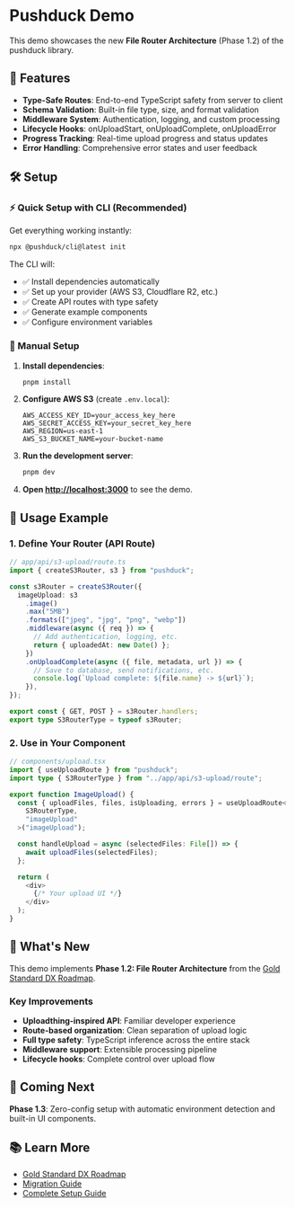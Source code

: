 # Pushduck Demo

This demo showcases the new **File Router Architecture** (Phase 1.2) of the pushduck library.

## 🚀 Features

- **Type-Safe Routes**: End-to-end TypeScript safety from server to client
- **Schema Validation**: Built-in file type, size, and format validation  
- **Middleware System**: Authentication, logging, and custom processing
- **Lifecycle Hooks**: onUploadStart, onUploadComplete, onUploadError
- **Progress Tracking**: Real-time upload progress and status updates
- **Error Handling**: Comprehensive error states and user feedback

## 🛠️ Setup

### ⚡ Quick Setup with CLI (Recommended)

Get everything working instantly:

```bash
npx @pushduck/cli@latest init
```

The CLI will:

- ✅ Install dependencies automatically
- ✅ Set up your provider (AWS S3, Cloudflare R2, etc.)  
- ✅ Create API routes with type safety
- ✅ Generate example components
- ✅ Configure environment variables

### 🔧 Manual Setup

1. **Install dependencies**:

   ```bash
   pnpm install
   ```

2. **Configure AWS S3** (create `.env.local`):

   ```dotenv
   AWS_ACCESS_KEY_ID=your_access_key_here
   AWS_SECRET_ACCESS_KEY=your_secret_key_here
   AWS_REGION=us-east-1
   AWS_S3_BUCKET_NAME=your-bucket-name
   ```

3. **Run the development server**:

   ```bash
   pnpm dev
   ```

4. **Open [http://localhost:3000](http://localhost:3000)** to see the demo.

## 📝 Usage Example

### 1. Define Your Router (API Route)

```typescript
// app/api/s3-upload/route.ts
import { createS3Router, s3 } from "pushduck";

const s3Router = createS3Router({
  imageUpload: s3
    .image()
    .max("5MB")
    .formats(["jpeg", "jpg", "png", "webp"])
    .middleware(async ({ req }) => {
      // Add authentication, logging, etc.
      return { uploadedAt: new Date() };
    })
    .onUploadComplete(async ({ file, metadata, url }) => {
      // Save to database, send notifications, etc.
      console.log(`Upload complete: ${file.name} -> ${url}`);
    }),
});

export const { GET, POST } = s3Router.handlers;
export type S3RouterType = typeof s3Router;
```

### 2. Use in Your Component

```typescript
// components/upload.tsx
import { useUploadRoute } from "pushduck";
import type { S3RouterType } from "../app/api/s3-upload/route";

export function ImageUpload() {
  const { uploadFiles, files, isUploading, errors } = useUploadRoute<
    S3RouterType,
    "imageUpload"
  >("imageUpload");

  const handleUpload = async (selectedFiles: File[]) => {
    await uploadFiles(selectedFiles);
  };

  return (
    <div>
      {/* Your upload UI */}
    </div>
  );
}
```

## 🎯 What's New

This demo implements **Phase 1.2: File Router Architecture** from the [Gold Standard DX Roadmap](../../packages/pushduck/GOLD_STANDARD_DX_ROADMAP.md).

### Key Improvements

- **Uploadthing-inspired API**: Familiar developer experience
- **Route-based organization**: Clean separation of upload logic
- **Full type safety**: TypeScript inference across the entire stack
- **Middleware support**: Extensible processing pipeline
- **Lifecycle hooks**: Complete control over upload flow

## 🔮 Coming Next

**Phase 1.3**: Zero-config setup with automatic environment detection and built-in UI components.

## 📚 Learn More

- [Gold Standard DX Roadmap](../../packages/pushduck/GOLD_STANDARD_DX_ROADMAP.md)
- [Migration Guide](../../packages/pushduck/MIGRATION_GUIDE.md)
- [Complete Setup Guide](../../packages/pushduck/examples/COMPLETE_SETUP_GUIDE.md)
